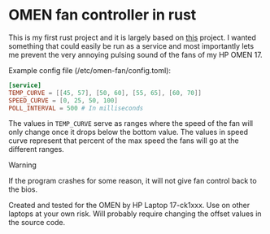 # OMEN fan controller in rust
This is my first rust project and it is largely based on [this](https://github.com/alou-S/omen-fan) project. I wanted something that could easily be run as a service and most importantly lets me prevent the very annoying pulsing sound of the fans of my HP OMEN 17. 

Example config file (/etc/omen-fan/config.toml):
```toml
[service]
TEMP_CURVE = [[45, 57], [50, 60], [55, 65], [60, 70]]
SPEED_CURVE = [0, 25, 50, 100]
POLL_INTERVAL = 500 # In milliseconds
```
The values in `TEMP_CURVE` serve as ranges where the speed of the fan will only change once it drops below the bottom value. The values in speed curve represent that percent of the max speed the fans will go at the different ranges.



> [!WARNING]
>  If the program crashes for some reason, it will not give fan control back to the bios. 

Created and tested for the OMEN by HP Laptop 17-ck1xxx. Use on other laptops at your own risk. Will probably require changing the offset values in the source code.
